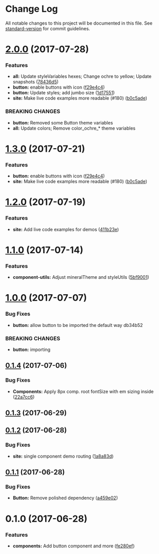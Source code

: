 # Change Log

All notable changes to this project will be documented in this file.
See [standard-version](https://github.com/conventional-changelog/standard-version) for commit guidelines.

<a name="2.0.0"></a>
# [2.0.0](https://github.com/mineral-ui/mineral-ui/compare/@mineral-ui/button@1.2.0...@mineral-ui/button@2.0.0) (2017-07-28)


### Features

* **all:** Update styleVariables hexes; Change ochre to yellow; Update snapshots ([78436d5](https://github.com/mineral-ui/mineral-ui/commit/78436d5))
* **button:** enable buttons with icon ([f29e4c4](https://github.com/mineral-ui/mineral-ui/commit/f29e4c4))
* **button:** Update styles; add jumbo size ([1d17551](https://github.com/mineral-ui/mineral-ui/commit/1d17551))
* **site:** Make live code examples more readable (#180) ([b0c5ade](https://github.com/mineral-ui/mineral-ui/commit/b0c5ade))


### BREAKING CHANGES

* **button:** Removed some Button theme variables
* **all:** Update colors; Remove color_ochre_* theme variables




<a name="1.3.0"></a>
# [1.3.0](https://github.com/mineral-ui/mineral-ui/compare/@mineral-ui/button@1.2.0...@mineral-ui/button@1.3.0) (2017-07-21)


### Features

* **button:** enable buttons with icon ([f29e4c4](https://github.com/mineral-ui/mineral-ui/commit/f29e4c4))
* **site:** Make live code examples more readable (#180) ([b0c5ade](https://github.com/mineral-ui/mineral-ui/commit/b0c5ade))




<a name="1.2.0"></a>
# [1.2.0](https://github.com/mineral-ui/mineral-ui/compare/@mineral-ui/button@1.1.0...@mineral-ui/button@1.2.0) (2017-07-19)


### Features

* **site:** Add live code examples for demos ([411b23e](https://github.com/mineral-ui/mineral-ui/commit/411b23e))




<a name="1.1.0"></a>
# [1.1.0](https://github.com/mineral-ui/mineral-ui/compare/@mineral-ui/button@1.0.0...@mineral-ui/button@1.1.0) (2017-07-14)


### Features

* **component-utils:** Adjust mineralTheme and styleUtils ([5bf9001](https://github.com/mineral-ui/mineral-ui/commit/5bf9001))




<a name="1.0.0"></a>
# [1.0.0](/compare/@mineral-ui/button@0.1.4...@mineral-ui/button@1.0.0) (2017-07-07)


### Bug Fixes

* **button:** allow button to be imported the default way db34b52


### BREAKING CHANGES

* **button:** importing




<a name="0.1.4"></a>
## [0.1.4](https://github.com/mineral-ui/mineral-ui/compare/@mineral-ui/button@0.1.3...@mineral-ui/button@0.1.4) (2017-07-06)


### Bug Fixes

* **Components:** Apply 8px comp. root fontSize with em sizing inside ([22a7cc6](https://github.com/mineral-ui/mineral-ui/commit/22a7cc6))




<a name="0.1.3"></a>
## [0.1.3](https://github.com/mineral-ui/mineral-ui/compare/@mineral-ui/button@0.1.2...@mineral-ui/button@0.1.3) (2017-06-29)




<a name="0.1.2"></a>
## [0.1.2](https://github.com/mineral-ui/mineral-ui/compare/@mineral-ui/button@0.1.1...@mineral-ui/button@0.1.2) (2017-06-28)


### Bug Fixes

* **site:** single component demo routing ([1a8a83d](https://github.com/mineral-ui/mineral-ui/commit/1a8a83d))




<a name="0.1.1"></a>
## [0.1.1](https://github.com/mineral-ui/mineral-ui/compare/@mineral-ui/button@0.1.0...@mineral-ui/button@0.1.1) (2017-06-28)


### Bug Fixes

* **Button:** Remove polished dependency ([a459e02](https://github.com/mineral-ui/mineral-ui/commit/a459e02))




<a name="0.1.0"></a>
# 0.1.0 (2017-06-28)


### Features

* **components:** Add button component and more ([fe280ef](https://github.com/mineral-ui/mineral-ui/commit/fe280ef))
